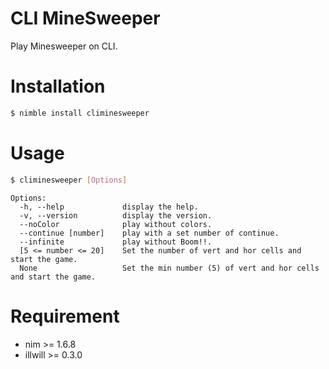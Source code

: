 # CLI MineSweeper
Play Minesweeper on CLI.

# Installation
```bash
$ nimble install climinesweeper
```

# Usage
```bash
$ climinesweeper [Options]
```
```
Options:
  -h, --help             display the help.
  -v, --version          display the version.
  --noColor              play without colors.
  --continue [number]    play with a set number of continue.
  --infinite             play without Boom!!.
  [5 <= number <= 20]    Set the number of vert and hor cells and start the game.
  None                   Set the min number (5) of vert and hor cells and start the game.
```

# Requirement
- nim >= 1.6.8
- illwill >= 0.3.0

